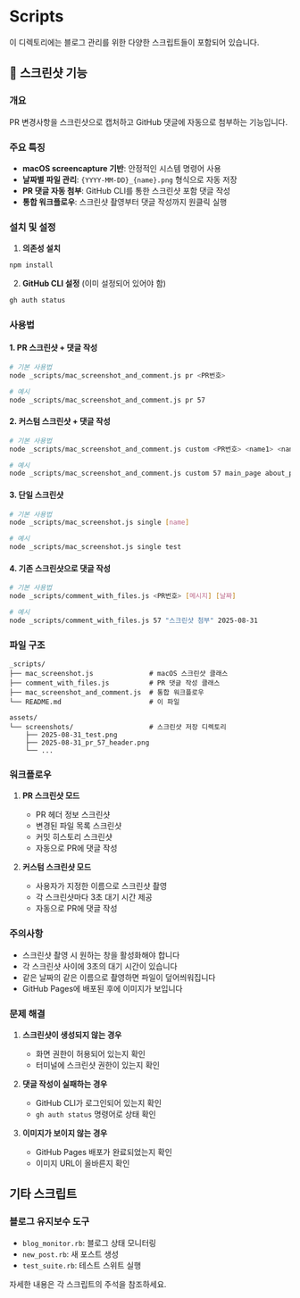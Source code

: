 # Scripts

이 디렉토리에는 블로그 관리를 위한 다양한 스크립트들이 포함되어 있습니다.

## 📸 스크린샷 기능

### 개요
PR 변경사항을 스크린샷으로 캡처하고 GitHub 댓글에 자동으로 첨부하는 기능입니다.

### 주요 특징
- **macOS screencapture 기반**: 안정적인 시스템 명령어 사용
- **날짜별 파일 관리**: `{YYYY-MM-DD}_{name}.png` 형식으로 자동 저장
- **PR 댓글 자동 첨부**: GitHub CLI를 통한 스크린샷 포함 댓글 작성
- **통합 워크플로우**: 스크린샷 촬영부터 댓글 작성까지 원클릭 실행

### 설치 및 설정

1. **의존성 설치**
```bash
npm install
```

2. **GitHub CLI 설정** (이미 설정되어 있어야 함)
```bash
gh auth status
```

### 사용법

#### 1. PR 스크린샷 + 댓글 작성
```bash
# 기본 사용법
node _scripts/mac_screenshot_and_comment.js pr <PR번호>

# 예시
node _scripts/mac_screenshot_and_comment.js pr 57
```

#### 2. 커스텀 스크린샷 + 댓글 작성
```bash
# 기본 사용법
node _scripts/mac_screenshot_and_comment.js custom <PR번호> <name1> <name2> ... [메시지]

# 예시
node _scripts/mac_screenshot_and_comment.js custom 57 main_page about_page "커스텀 스크린샷"
```

#### 3. 단일 스크린샷
```bash
# 기본 사용법
node _scripts/mac_screenshot.js single [name]

# 예시
node _scripts/mac_screenshot.js single test
```

#### 4. 기존 스크린샷으로 댓글 작성
```bash
# 기본 사용법
node _scripts/comment_with_files.js <PR번호> [메시지] [날짜]

# 예시
node _scripts/comment_with_files.js 57 "스크린샷 첨부" 2025-08-31
```

### 파일 구조

```
_scripts/
├── mac_screenshot.js              # macOS 스크린샷 클래스
├── comment_with_files.js          # PR 댓글 작성 클래스
├── mac_screenshot_and_comment.js  # 통합 워크플로우
└── README.md                      # 이 파일

assets/
└── screenshots/                   # 스크린샷 저장 디렉토리
    ├── 2025-08-31_test.png
    ├── 2025-08-31_pr_57_header.png
    └── ...
```

### 워크플로우

1. **PR 스크린샷 모드**
   - PR 헤더 정보 스크린샷
   - 변경된 파일 목록 스크린샷
   - 커밋 히스토리 스크린샷
   - 자동으로 PR에 댓글 작성

2. **커스텀 스크린샷 모드**
   - 사용자가 지정한 이름으로 스크린샷 촬영
   - 각 스크린샷마다 3초 대기 시간 제공
   - 자동으로 PR에 댓글 작성

### 주의사항

- 스크린샷 촬영 시 원하는 창을 활성화해야 합니다
- 각 스크린샷 사이에 3초의 대기 시간이 있습니다
- 같은 날짜의 같은 이름으로 촬영하면 파일이 덮어씌워집니다
- GitHub Pages에 배포된 후에 이미지가 보입니다

### 문제 해결

1. **스크린샷이 생성되지 않는 경우**
   - 화면 권한이 허용되어 있는지 확인
   - 터미널에 스크린샷 권한이 있는지 확인

2. **댓글 작성이 실패하는 경우**
   - GitHub CLI가 로그인되어 있는지 확인
   - `gh auth status` 명령어로 상태 확인

3. **이미지가 보이지 않는 경우**
   - GitHub Pages 배포가 완료되었는지 확인
   - 이미지 URL이 올바른지 확인

## 기타 스크립트

### 블로그 유지보수 도구

- `blog_monitor.rb`: 블로그 상태 모니터링
- `new_post.rb`: 새 포스트 생성
- `test_suite.rb`: 테스트 스위트 실행

자세한 내용은 각 스크립트의 주석을 참조하세요.
